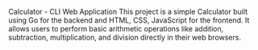Calculator - CLI Web Application
This project is a simple Calculator built using Go for the backend and HTML, CSS, JavaScript for the frontend. It allows users to perform basic arithmetic operations like addition, subtraction, multiplication, and division directly in their web browsers.

